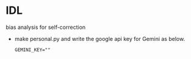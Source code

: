 # IDL
bias analysis for self-correction


- make personal.py and write the google api key for Gemini as below.
    ```
    GEMINI_KEY=""
    ```